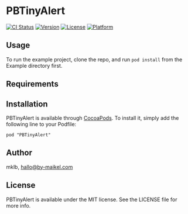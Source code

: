 # PBTinyAlert

[![CI Status](http://img.shields.io/travis/mklb/PBTinyAlert.svg?style=flat)](https://travis-ci.org/mklb/PBTinyAlert)
[![Version](https://img.shields.io/cocoapods/v/PBTinyAlert.svg?style=flat)](http://cocoadocs.org/docsets/PBTinyAlert)
[![License](https://img.shields.io/cocoapods/l/PBTinyAlert.svg?style=flat)](http://cocoadocs.org/docsets/PBTinyAlert)
[![Platform](https://img.shields.io/cocoapods/p/PBTinyAlert.svg?style=flat)](http://cocoadocs.org/docsets/PBTinyAlert)

## Usage

To run the example project, clone the repo, and run `pod install` from the Example directory first.

## Requirements

## Installation

PBTinyAlert is available through [CocoaPods](http://cocoapods.org). To install
it, simply add the following line to your Podfile:

    pod "PBTinyAlert"

## Author

mklb, hallo@by-maikel.com

## License

PBTinyAlert is available under the MIT license. See the LICENSE file for more info.

